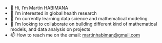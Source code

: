 - 👋 Hi, I’m Martin HABIMANA
- 👀 I’m interested in global health research 
- 🌱 I’m currently learning data science and mathematical modeling
- 💞️ I’m looking to collaborate on building different kind of mathematical models, and data analysis on projects
- 📫 How to reach me on the email: martinhabiman@gmail.com


<!---
MartinDataNinja/MartinDataNinja is a ✨ special ✨ repository because its `README.md` (this file) appears on your GitHub profile.
You can click the Preview link to take a look at your changes.
--->
